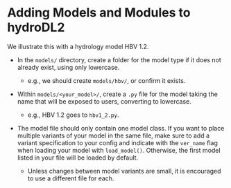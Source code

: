 # Adding Models and Modules to hydroDL2

We illustrate this with a hydrology model HBV 1.2.

- In the `models/` directory, create a folder for the model type if it does not already exist, using only lowercase.
  - e.g., we should create `models/hbv/`, or confirm it exists.

- Within `models/<your_model>/`, create a `.py` file for the model taking the name that will be exposed to users, converting to lowercase.
  - e.g., HBV 1.2 goes to `hbv1_2.py`.

- The model file should only contain one model class. If you want to place multiple variants of your model in the same file, make sure to add a variant specification to your config and indicate
with the `ver_name` flag when loading your model with `load_model()`. Otherwise, the first model listed in your file will be loaded by default.
  - Unless changes between model variants are small, it is encouraged to use a different file for each.
